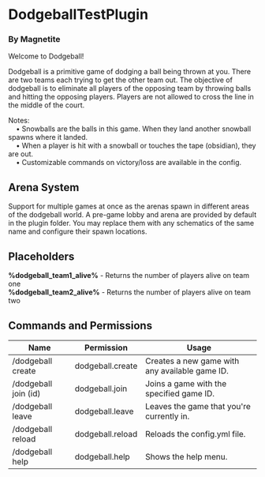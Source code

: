 # DodgeballTestPlugin
### By Magnetite

Welcome to Dodgeball!

Dodgeball is a primitive game of dodging a ball being thrown at you. There are two teams each trying to get the other team out. 
The objective of dodgeball is to eliminate all players of the opposing team by throwing balls and hitting the opposing players.
Players are not allowed to cross the line in the middle of the court. 

Notes:  
&nbsp;&nbsp;&nbsp;&nbsp;• Snowballs are the balls in this game. When they land another snowball spawns where it landed.  
&nbsp;&nbsp;&nbsp;&nbsp;• When a player is hit with a snowball or touches the tape (obsidian), they are out.   
&nbsp;&nbsp;&nbsp;&nbsp;• Customizable commands on victory/loss are available in the config.  

## Arena System
Support for multiple games at once as the arenas spawn in different areas of the dodgeball world. 
A pre-game lobby and arena are provided by default in the plugin folder. You may replace them with any schematics of the same name and configure their spawn locations. 

## Placeholders
**%dodgeball_team1_alive%** - Returns the number of players alive on team one  
**%dodgeball_team2_alive%** - Returns the number of players alive on team two 

## Commands and Permissions

| Name                 | Permission       | Usage                                          |
|----------------------|------------------|------------------------------------------------|
| /dodgeball create    | dodgeball.create | Creates a new game with any available game ID. |
| /dodgeball join (id) | dodgeball.join   | Joins a game with the specified game ID.       |
| /dodgeball leave     | dodgeball.leave  | Leaves the game that you're currently in.      |
| /dodgeball reload    | dodgeball.reload | Reloads the config.yml file.                   |
| /dodgeball help      | dodgeball.help   | Shows the help menu.                           |